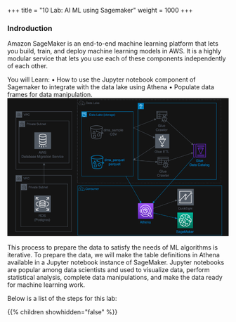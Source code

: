 +++
title = "10 Lab: AI ML using Sagemaker"
weight = 1000
+++

### Indroduction

Amazon SageMaker is an end-to-end machine learning platform that lets you build, train, and deploy machine learning models in AWS. It is a highly modular service that lets you use each of these components independently of each other. 

You will Learn:
•	How to use the Jupyter notebook component of Sagemaker to integrate with the data lake using Athena 
•	Populate data frames for data manipulation. 
![](../1000/images/1.png) 

This process to prepare the data to satisfy the needs of ML algorithms is iterative. To prepare the data, we will make the table definitions in Athena available in a Jupyter notebook instance of SageMaker. 
Jupyter notebooks are popular among data scientists and used to visualize data, perform statistical analysis, complete data manipulations, and make the data ready for machine learning work.

Below is a list of the steps for this lab:

{{% children showhidden="false" %}}